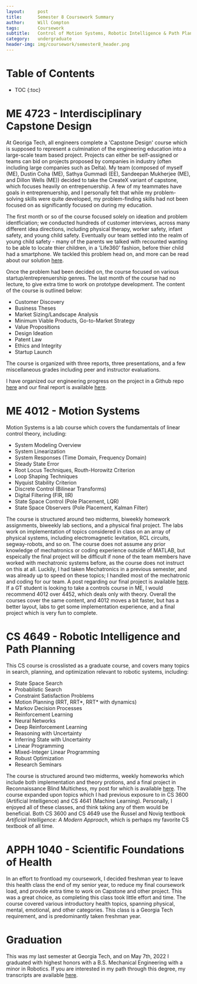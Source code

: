 ```yaml
---
layout:     post
title:      Semester 8 Coursework Summary
author:     Will Compton
tags: 		Coursework
subtitle:  	Control of Motion Systems, Robotic Intelligence & Path Planning, CreateX Capstone
category:   undergraduate
header-img: img/coursework/semester8_header.png
---
```

<!-- Start Writing Below in Markdown -->

# Table of Contents

* TOC
{:toc}

# ME 4723 - Interdisciplinary Capstone Design
At Georiga Tech, all engineers complete a 'Capstone Design' course which is supposed to represent a culmination of the engineering education into a large-scale team based project.  Projects can either be self-assigned or teams can bid on projects proposed by companies in industry (often including large companies such as Delta).  My team (composed of myself (ME), Dustin Coha (ME), Sathya Gummadi (EE), Sandeepan Mukherjee (ME), and Dillon Wells (ME)) decided to take the CreateX variant of capstone, which focuses heavily on entrepenuership.  A few of my teammates have goals in entreprenuership, and I personally felt that while my problem-solving skills were quite developed, my problem-finding skills had not been focused on as significantly focused on during my education.  

The first month or so of the course focused solely on ideation and problem identficiation; we conducted hundreds of customer interviews, across many different idea directions, including physical therapy, worker safety, infant safety, and young child safety.  Eventually our team settled into the realm of young child safety - many of the parents we talked with recounted wanting to be able to locate thier children, in a 'Life360' fashion, before thier child had a smartphone.  We tackled this problem head on, and more can be read about our solution [here](https://wdc3iii.github.io/website/undergraduate/2022/04/25/LocationMonitoringDevice/).  

Once the problem had been decided on, the course focused on various startup/entreprenuership genres.  The last month of the course had no lecture, to give extra time to work on prototype development.  The content of the course is outlined below:
* Customer Discovery
* Business Theses
* Market Sizing/Landscape Analysis
* Minimum Viable Products, Go-to-Market Strategy
* Value Propositions
* Design Ideation
* Patent Law
* Ethics and Integrity
* Startup Launch

The course is organized with three reports, three presentations, and a few miscellaneous grades including peer and instructor evaluations.  

I have organized our engineering progress on the project in a Github repo [here]() and our final report is available [here]().
# ME 4012 - Motion Systems
Motion Systems is a lab course which covers the fundamentals of linear control theory, including:
* System Modeling Overview
* System Linearization
* System Responses (Time Domain, Frequency Domain)
* Steady State Error
* Root Locus Techniques, Routh-Horowitz Criterion
* Loop Shaping Techniques
* Nyquist Stability Criterion
* Discrete Control (Bilinear Transforms)
* Digital Filtering (FIR, IIR)
* State Space Control (Pole Placement, LQR)
* State Space Observers (Pole Placement, Kalman Filter)

The course is structured around two midterms, biweekly homework assignments, biweekly lab sections, and a physical final project.  The labs work on implementation of topics considered in class on an array of physical systems, including electromagnetic levitation, RCL circuits, segway-robots, and so on.  The course does not assume any prior knowledge of mechatronics or coding experience outside of MATLAB, but espeically the final project will be difficult if none of the team members have worked with mechatronic systems before, as the course does not instruct on this at all.  Luckily, I had taken Mechatronics in a previous semester, and was already up to speed on these topics; I handled most of the mechatronic and coding for our team.  A post regarding our final project is available [here](https://wdc3iii.github.io/website/undergraduate/2022/04/18/SelfBalancingCube/).  If a GT student is looking to take a controls course in ME, I would recommend 4012 over 4452, which deals only with theory.  Overall the courses cover the same content, and 4012 moves a bit faster, but has a better layout, labs to get some implementation experience, and a final project which is very fun to complete.  

# CS 4649 - Robotic Intelligence and Path Planning
This CS course is crosslisted as a graduate course, and covers many topics in search, planning, and optimization relevant to robotic systems, including:
* State Space Search
* Probablistic Search
* Constraint Satisfaction Problems
* Motion Planning (RRT, RRT*, RRT* with dynamics)
* Markov Decision Processes
* Reinforcement Learning
* Neural Networks
* Deep Reinforcement Learning
* Reasoning with Uncertainty
* Inferring State with Uncertainty
* Linear Programming
* Mixed-Integer Linear Programming
* Robust Optimization
* Research Seminars

The course is structured around two midterms, weekly homeworks which include both implementation and theory protions, and a final project in Reconnaissance Blind Multichess, my post for which is available [here](https://wdc3iii.github.io/website/undergraduate/2022/05/02/ReconBlindMultichess/).  The course expanded upon topics which I had previous exposure to in CS 3600 (Artificial Intelligence) and CS 4641 (Machine Learning).  Personally, I enjoyed all of these classes, and think taking any of them would be beneficial.  Both CS 3600 and CS 4649 use the Russel and Novig textbook *Artificial Intelligence: A Modern Approach*, which is perhaps my favorite CS textbook of all time.  

# APPH 1040 - Scientific Foundations of Health
In an effort to frontload my coursework, I decided freshman year to leave this health class the end of my senior year, to reduce my final coursework load, and provide extra time to work on Capstone and other project.  This was a great choice, as completing this class took little effort and time.  The course covered various introductory health topics, spanning physical, mental, emotional, and other categories.  This class is a Georgia Tech requirement, and is predominantly taken freshman year.  

# Graduation
This was my last semester at Georgia Tech, and on May 7th, 2022 I graduated with highest honors with a B.S. Mechanical Engineering with a minor in Robotics.  If you are interested in my path through this degree, my transcripts are available [here]().  
